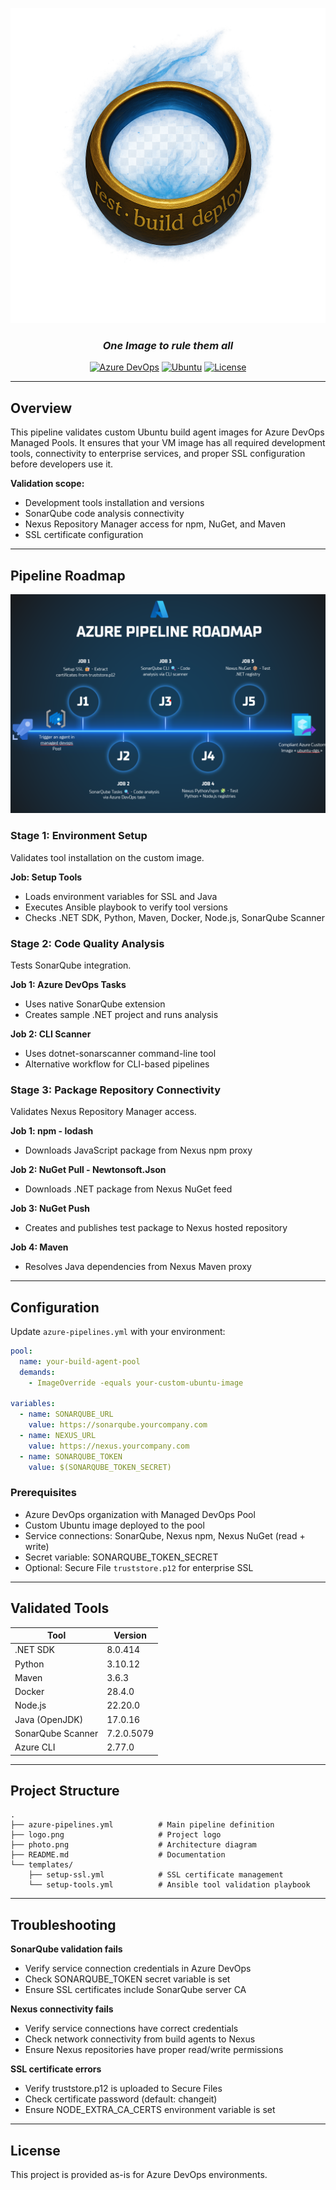 <div align="center">

![Logo](logo.png)

### *One Image to rule them all*

[![Azure DevOps](https://img.shields.io/badge/Azure%20DevOps-Pipeline-0078D7?style=for-the-badge&logo=azure-devops&logoColor=white)](https://dev.azure.com)
[![Ubuntu](https://img.shields.io/badge/Ubuntu-24.04-E95420?style=for-the-badge&logo=ubuntu&logoColor=white)](https://ubuntu.com)
[![License](https://img.shields.io/badge/License-MIT-green?style=for-the-badge)](LICENSE)

</div>

---

## Overview

This pipeline validates custom Ubuntu build agent images for Azure DevOps Managed Pools. It ensures that your VM image has all required development tools, connectivity to enterprise services, and proper SSL configuration before developers use it.

**Validation scope:**
- Development tools installation and versions
- SonarQube code analysis connectivity
- Nexus Repository Manager access for npm, NuGet, and Maven
- SSL certificate configuration

---

## Pipeline Roadmap

<div align="center">

![Pipeline Architecture](photo.png)

</div>

### Stage 1: Environment Setup

Validates tool installation on the custom image.

**Job: Setup Tools**
- Loads environment variables for SSL and Java
- Executes Ansible playbook to verify tool versions
- Checks .NET SDK, Python, Maven, Docker, Node.js, SonarQube Scanner

### Stage 2: Code Quality Analysis

Tests SonarQube integration.

**Job 1: Azure DevOps Tasks**
- Uses native SonarQube extension
- Creates sample .NET project and runs analysis

**Job 2: CLI Scanner**
- Uses dotnet-sonarscanner command-line tool
- Alternative workflow for CLI-based pipelines

### Stage 3: Package Repository Connectivity

Validates Nexus Repository Manager access.

**Job 1: npm - lodash**
- Downloads JavaScript package from Nexus npm proxy

**Job 2: NuGet Pull - Newtonsoft.Json**
- Downloads .NET package from Nexus NuGet feed

**Job 3: NuGet Push**
- Creates and publishes test package to Nexus hosted repository

**Job 4: Maven**
- Resolves Java dependencies from Nexus Maven proxy

---

## Configuration

Update `azure-pipelines.yml` with your environment:

```yaml
pool:
  name: your-build-agent-pool
  demands:
    - ImageOverride -equals your-custom-ubuntu-image

variables:
  - name: SONARQUBE_URL
    value: https://sonarqube.yourcompany.com
  - name: NEXUS_URL
    value: https://nexus.yourcompany.com
  - name: SONARQUBE_TOKEN
    value: $(SONARQUBE_TOKEN_SECRET)
```

### Prerequisites

- Azure DevOps organization with Managed DevOps Pool
- Custom Ubuntu image deployed to the pool
- Service connections: SonarQube, Nexus npm, Nexus NuGet (read + write)
- Secret variable: SONARQUBE_TOKEN_SECRET
- Optional: Secure File `truststore.p12` for enterprise SSL

---

## Validated Tools

| Tool              | Version     |
|-------------------|-------------|
| .NET SDK          | 8.0.414     |
| Python            | 3.10.12     |
| Maven             | 3.6.3       |
| Docker            | 28.4.0      |
| Node.js           | 22.20.0     |
| Java (OpenJDK)    | 17.0.16     |
| SonarQube Scanner | 7.2.0.5079  |
| Azure CLI         | 2.77.0      |

---

## Project Structure

```
.
├── azure-pipelines.yml          # Main pipeline definition
├── logo.png                     # Project logo
├── photo.png                    # Architecture diagram
├── README.md                    # Documentation
└── templates/
    ├── setup-ssl.yml            # SSL certificate management
    └── setup-tools.yml          # Ansible tool validation playbook
```

---

## Troubleshooting

**SonarQube validation fails**
- Verify service connection credentials in Azure DevOps
- Check SONARQUBE_TOKEN secret variable is set
- Ensure SSL certificates include SonarQube server CA

**Nexus connectivity fails**
- Verify service connections have correct credentials
- Check network connectivity from build agents to Nexus
- Ensure Nexus repositories have proper read/write permissions

**SSL certificate errors**
- Verify truststore.p12 is uploaded to Secure Files
- Check certificate password (default: changeit)
- Ensure NODE_EXTRA_CA_CERTS environment variable is set

---

## License

This project is provided as-is for Azure DevOps environments.
